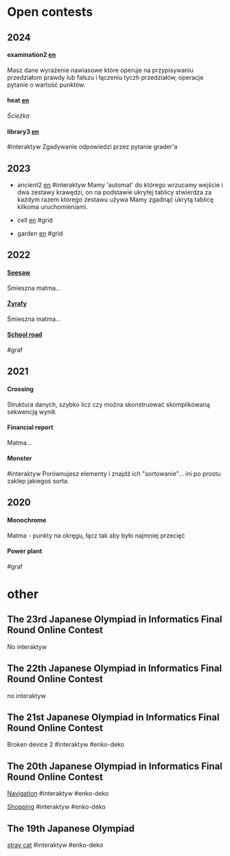 # Open contests
## 2024
#### examination2 [en](https://s3-ap-northeast-1.amazonaws.com/data.cms.ioi-jp.org/open-2024/examination2/2024-open-examination2-statement-en.pdf)
Masz dane wyrażenie nawiasowe które operuje na przypisywaniu przedziałom prawdy lub fałszu i łączeniu tyczh przedziałów, operacje pytanie o wartość punktów.
#### heat [en](https://s3-ap-northeast-1.amazonaws.com/data.cms.ioi-jp.org/open-2024/heat/2024-open-heat-statement-en.pdf) 
*Ścieżka*

#### library3 [en](https://s3-ap-northeast-1.amazonaws.com/data.cms.ioi-jp.org/open-2024/library3/2024-open-library3-statement-en.pdf)
#interaktyw
Zgadywanie odpowiedzi przez pytanie grader'a

## 2023
- ancient2 [en](https://s3-ap-northeast-1.amazonaws.com/data.cms.ioi-jp.org/open-2023/ancient2/2023-open-ancient2-statement-en.pdf) 
#interaktyw 
Mamy 'automat' do którego wrzucamy wejście i dwa zestawy krawędzi, on na podstawie ukrytej tablicy stwierdza za każdym razem którego zestawu używa
Mamy zgadnąć ukrytą tablicę kilkoma uruchomieniami.

- cell [en](https://s3-ap-northeast-1.amazonaws.com/data.cms.ioi-jp.org/open-2023/cell/2023-open-cell-statement-en.pdf) 
#grid
- garden [en](https://s3-ap-northeast-1.amazonaws.com/data.cms.ioi-jp.org/open-2023/garden/2023-open-garden-statement-en.pdf) 
#grid

## 2022
#### [Seesaw](https://s3-ap-northeast-1.amazonaws.com/data.cms.ioi-jp.org/open-2022/seesaw/2022-open-seesaw-statement-en.pdf)
Śmieszna matma...
#### [Żyrafy](https://s3-ap-northeast-1.amazonaws.com/data.cms.ioi-jp.org/open-2022/giraffes/2022-open-giraffes-statement-en.pdf)
Śmieszna matma...

#### [School road](https://s3-ap-northeast-1.amazonaws.com/data.cms.ioi-jp.org/open-2022/school_road/2022-open-school_road-statement-en.pdf)
#graf

## 2021
#### Crossing
Struktura danych, szybko licz czy można skonstruować skomplikowaną sekwencją wynik
#### Financial report
Matma...
#### Monster
#interaktyw 
Porównujesz elementy i znajdź ich "sortowanie"... ini po prostu zaklep jakiegoś sorta.


## 2020
#### Monochrome 
Matma - punkty na okręgu, łącz tak aby było najmniej przecięć

#### Power plant
#graf 

# other
## The 23rd Japanese Olympiad in Informatics Final Round Online Contest
No interaktyw

## The 22th Japanese Olympiad in Informatics Final Round Online Contest
no interaktyw

## The 21st Japanese Olympiad in Informatics Final Round Online Contest
Broken device 2
#interaktyw #enko-deko

## The 20th Japanese Olympiad in Informatics Final Round Online Contest
[Navigation](https://www2.ioi-jp.org/camp/2021/2021-sp-tasks/day4/navigation2-en.pdf)
#interaktyw #enko-deko 

[Shopping](https://www2.ioi-jp.org/camp/2021/2021-sp-tasks/day2/shopping-en.pdf)
#interaktyw #enko-deko 
## The 19th Japanese Olympiad 
[stray cat](https://www2.ioi-jp.org/camp/2020/2020-sp-tasks/day3/stray-en.pdf)
#interaktyw #enko-deko 